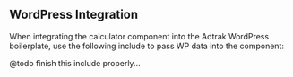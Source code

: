 ## WordPress Integration

When integrating the calculator component into the Adtrak WordPress boilerplate, use the following include to pass WP data into the component:

@todo finish this include properly...